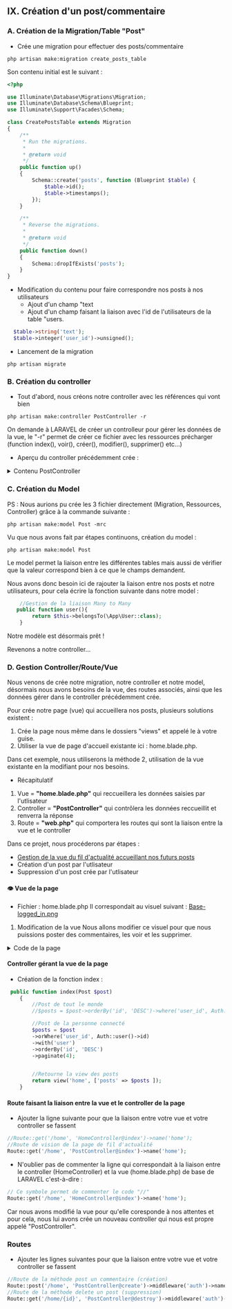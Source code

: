 ## IX. Création d'un post/commentaire

### A. Création de la Migration/Table "Post"

-   Crée une migration pour effectuer des posts/commentaire

```
php artisan make:migration create_posts_table
```

Son contenu initial est le suivant :

```php
<?php

use Illuminate\Database\Migrations\Migration;
use Illuminate\Database\Schema\Blueprint;
use Illuminate\Support\Facades\Schema;

class CreatePostsTable extends Migration
{
    /**
     * Run the migrations.
     *
     * @return void
     */
    public function up()
    {
        Schema::create('posts', function (Blueprint $table) {
            $table->id();
            $table->timestamps();
        });
    }

    /**
     * Reverse the migrations.
     *
     * @return void
     */
    public function down()
    {
        Schema::dropIfExists('posts');
    }
}

```

-   Modification du contenu pour faire correspondre nos posts à nos utilisateurs
    -   Ajout d'un champ "text
    -   Ajout d'un champ faisant la liaison avec l'id de l'utilisateurs de la table "users.

```php
  $table->string('text');
  $table->integer('user_id')->unsigned();
```

-   Lancement de la migration

```
php artisan migrate
```

### B. Création du controller

-   Tout d'abord, nous créons notre controller avec les références qui vont bien

```
php artisan make:controller PostController -r
```

<p>
    On demande à LARAVEL de créer un controlleur pour gérer les données de la vue, le "-r" permet de créer ce fichier avec les ressources précharger (function index(), voir(), créer(), modifier(), supprimer() etc...)
</p>

-   Aperçu du controller précédemment crée :

<details>
<summary>Contenu PostController</summary>

```php
<?php

namespace App\Http\Controllers;

use Illuminate\Http\Request;
use Illuminate\Support\Facades\Auth;
use App\Post;
use App\User;

class PostController extends Controller
{
    /**
     * Display a listing of the resource.
     *
     * @return \Illuminate\Http\Response
     */
    public function index()
    {
        //
    }

    /**
     * Show the form for creating a new resource.
     *
     * @return \Illuminate\Http\Response
     */
    public function create()
    {
        //
    }

    /**
     * Store a newly created resource in storage.
     *
     * @param  \Illuminate\Http\Request  $request
     * @return \Illuminate\Http\Response
     */
    public function store(Request $request)
    {
        //
    }

    /**
     * Display the specified resource.
     *
     * @param  int  $id
     * @return \Illuminate\Http\Response
     */
    public function show($id)
    {
        //
    }

    /**
     * Show the form for editing the specified resource.
     *
     * @param  int  $id
     * @return \Illuminate\Http\Response
     */
    public function edit($id)
    {
        //
    }

    /**
     * Update the specified resource in storage.
     *
     * @param  \Illuminate\Http\Request  $request
     * @param  int  $id
     * @return \Illuminate\Http\Response
     */
    public function update(Request $request, $id)
    {
        //
    }

    /**
     * Remove the specified resource from storage.
     *
     * @param  int  $id
     * @return \Illuminate\Http\Response
     */
    public function destroy($id)
    {
        //
    }
}

```

</details>

### C. Création du Model

PS : Nous aurions pu crée les 3 fichier directement (Migration, Ressources, Controller) grâce à la commande suivante :

```
php artisan make:model Post -mrc
```

Vu que nous avons fait par étapes continuons, création du model :

```
php artisan make:model Post
```

Le model permet la liaison entre les différentes tables mais aussi de vérifier que la valeur correspond bien à ce que le champs demandent.

Nous avons donc besoin ici de rajouter la liaison entre nos posts et notre utilisateurs, pour cela écrire la fonction suivante dans notre model :

```php
    //Gestion de la liaison Many to Many
   public function user(){
        return $this->belongsTo(\App\User::class);
    }
```

Notre modèle est désormais prêt !

Revenons a notre controller...

### D. Gestion Controller/Route/Vue

<p>
    Nous venons de crée notre migration, notre controller et notre model, désormais nous avons besoins de la vue, des routes associés, ainsi que les données gérer dans le controller précédemment crée.
</p>

Pour crée notre page (vue) qui accueillera nos posts, plusieurs solutions existent :

1. Crée la page nous même dans le dossiers "views" et appelé le à votre guise.
2. Utiliser la vue de page d'accueil existante ici : home.blade.php.

Dans cet exemple, nous utiliserons la méthode 2, utilisation de la vue existante en la modifiant pour nos besoins.

-   Récapitulatif

1. Vue = **"home.blade.php"** qui reccueillera les données saisies par l'utlisateur
2. Controller = **"PostController"** qui contrôlera les données reccueillit et renverra la réponse
3. Route = **"web.php"** qui comportera les routes qui sont la liaison entre la vue et le controller

Dans ce projet, nous procéderons par étapes :

-   <a href="#### Vue">Gestion de la vue du fil d'actualité accueillant nos futurs posts</a>
-   Création d'un post par l'utlisateur
-   Suppression d'un post crée par l'utlisateur

#### &#128065; Vue de la page

-   Fichier : home.blade.php
    Il correspondait au visuel suivant :
    [Base-logged_in.png](Base-logged_in.png)

1.  Modification de la vue
    Nous allons modifier ce visuel pour que nous puissions poster des commentaires, les voir et les supprimer.

<details>
<summary>Code de la page</summary>

```php
@extends('layouts.app')
@section('title')
Laravel Facebook - Home
@endsection
@section('content')
<div class="container">
    <div class="row justify-content-center">
        <div class="col-md-10">
            @if(session()->has('ok'))
            <div class="alert alert-success alert-dismissible">{!! session('ok') !!}</div>
            @endif


            <div class="d-flex">

                <div class="card mr-2 w-75">
                    <div class="card-header">Tweets</div>
                    <div class="card-body outer">
                        @if($posts)
                        @foreach ($posts as $post)
                        @csrf
                        <div class="child border-bottom mb-2 pb-2">
                            <div class="mb-2 mr-2 float-left" style="width:80px;"><a
                                    href="{{ route('profil', $post->user->pseudo) }}">
                                    <img class="m-auto rounded img-thumbnail" src="{{$post->user->getAvatar()}}"
                                        width="100%" height="100%">
                                </a>
                                <!--
                                        Avant en dure : src="./img/tweet1.png"
                                        Après en BDD : src = ./img/$post->user->avatar
                                    -->
                            </div>
                            <div class="d-flex">
                                <a href="{{ route('profil', $post->user->pseudo) }}" class="mr-auto"
                                    style="text-decoration: none; color: inherit;">
                                    <div class="d-flex">
                                        <H5 class="font-weight-bold pr-2">{{$post->user->name}}</H5>
                                        <p>{{$post->user->pseudo}}</p>
                                    </div>
                                </a>
                                <form action="{{route('destroy.post', $post->id)}}" method="DELETE" id="myform">
                                    @if ($post->user->name === Auth::user()->name)
                                    <button type="submit" class="btn btn-outline-danger p-2" onclick="if(confirm('Voulez-vous vraiment supprimer ce post ?')){
                                            return true;}else{ return false;}">Supprimer</button>
                                    @endif
                                </form>
                            </div>
                            <div class="d-flex">
                                <p class="mr-auto w-70 text-info">
                                    {{$post->text }}
                                </p>
                                <p class="p-2 text-secondary font-italic">
                                    {{$post->created_at->locale('fr_FR')->diffForHumans()}}</p>
                            </div>
                        </div>
                        @endforeach
                        @endif
                        {{$posts->links()}}
                    </div>
                    <!--<a href="#" id="showMore">Show More</a>-->
                </div>

                <div class="card w-50 h-50">
                    <div class="card-header">Ecrire un tweet</div>
                    <div class="card-body">
                        @if ($errors->any())
                        <div class="alert alert-danger">
                            <ul>
                                @foreach ($errors->all() as $error)
                                <li>{{ $error }}</li>
                                @endforeach
                            </ul>
                        </div>
                        @endif
                        <div class="form-group m-2 ">
                            <form method="post" action="{{route('create.post')}}">
                                <input type="hidden" name="user_id" value="{{ Auth::user()->id }}">
                                <textarea name="text" class="form-control @error('text') is-invalid @enderror mb-2"
                                    id="text" rows="3">{{ old('text') }}</textarea>
                                {{csrf_field()}}
                                <button href="#" class="btn btn-primary btn-lg btn-block" role="button"
                                    aria-pressed="true" type="submit">Tweet</button>
                            </form>
                        </div>
                    </div>
                </div>

            </div>


        </div>
    </div>
</div>
</div>
@endsection

```

</details>

#### Controller gérant la vue de la page

-   Création de la fonction index :

```php
 public function index(Post $post)
    {
        //Post de tout le monde
        //$posts = $post->orderBy('id', 'DESC')->where('user_id', Auth::user()->id)->paginate(4);

        //Post de la personne connecté
        $posts = $post
        ->orWhere('user_id', Auth::user()->id)
        ->with('user')
        ->orderBy('id', 'DESC')
        ->paginate(4);


        //Retourne la view des posts
        return view('home', ['posts' => $posts ]);
    }
```

#### Route faisant la liaison entre la vue et le controller de la page

-   Ajouter la ligne suivante pour que la liaison entre votre vue et votre controller se fassent

```php
//Route::get('/home', 'HomeController@index')->name('home');
//Route de vision de la page de fil d'actualité
Route::get('/home', 'PostController@index')->name('home');
```

-   N'oublier pas de commenter la ligne qui correspondait à la liaison entre le controller (HomeController) et la vue (home.blade.php) de base de LARAVEL c'est-à-dire :

```php
// Ce symbole permet de commenter le code "//"
Route::get('/home', 'HomeController@index')->name('home');
```

Car nous avons modifié la vue pour qu'elle coresponde à nos attentes et pour cela, nous lui avons crée un nouveau controller qui nous est propre appelé "PostController".

### Routes

-   Ajouter les lignes suivantes pour que la liaison entre votre vue et votre controller se fassent

```php
//Route de la méthode post un commentaire (création)
Route::post('/home', 'PostController@create')->middleware('auth')->name('create.post');
//Route de la méthode delete un post (suppression)
Route::get('/home/{id}', 'PostController@destroy')->middleware('auth')->name('destroy.post');
```
